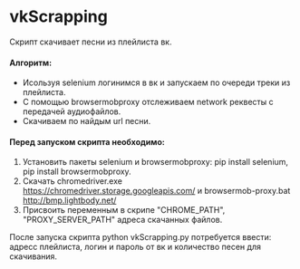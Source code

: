 # vkScrapping
Скрипт скачивает песни из плейлиста вк.

#### Алгоритм:

* Исользуя selenium логинимся в вк и запускаем по очереди треки из плейлиста.
* С помощью browsermobproxy отслеживаем network реквесты с передачей аудиофайлов.
* Скачиваем по найдым url песни.
  
#### Перед запуском скрипта необходимо:
1. Установить пакеты selenium и browsermobproxy: pip install selenium, pip install browsermobproxy.
2. Скачать chromedriver.exe <https://chromedriver.storage.googleapis.com/> и browsermob-proxy.bat <http://bmp.lightbody.net/>
3. Присвоить переменным в скрипе "CHROME_PATH", "PROXY_SERVER_PATH" адреса скачанных файлов.

После запуска скрипта python vkScrapping.py потребуется ввести: адресс плейлиста, логин и пароль от вк и количество песен для скачивания.
